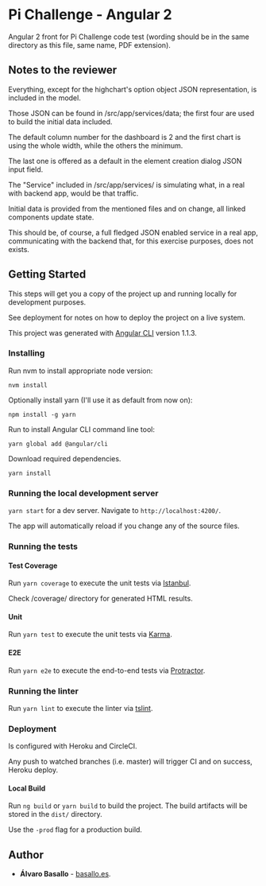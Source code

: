 # Pi Challenge - Angular 2

Angular 2 front for Pi Challenge code test (wording should be in the same directory as this file, same name, PDF extension).

## Notes to the reviewer

Everything, except for the highchart's option object JSON representation, is included in the model.

Those JSON can be found in /src/app/services/data; the first four are used to build the initial data included.

The default column number for the dashboard is 2 and the first chart is using the whole width, while the others the minimum.

The last one is offered as a default in the element creation dialog JSON input field.

The "Service" included in /src/app/services/ is simulating what, in a real with backend app, would be that traffic.

Initial data is provided from the mentioned files and on change, all linked components update state.

This should be, of course, a full fledged JSON enabled service in a real app, communicating with the backend that, for this exercise purposes, does not exists. 

## Getting Started

This steps will get you a copy of the project up and running locally for development purposes. 

See deployment for notes on how to deploy the project on a live system.

This project was generated with [Angular CLI](https://github.com/angular/angular-cli) version 1.1.3.

### Installing

Run nvm to install appropriate node version:

`nvm install`

Optionally install yarn (I'll use it as default from now on):

`npm install -g yarn`

Run to install Angular CLI command line tool:

`yarn global add @angular/cli` 

Download required dependencies.

`yarn install` 

### Running the local development server

`yarn start` for a dev server. Navigate to `http://localhost:4200/`. 

The app will automatically reload if you change any of the source files.

### Running the tests

#### Test Coverage

Run `yarn coverage` to execute the unit tests via [Istanbul](https://istanbul.js.org/).

Check /coverage/ directory for generated HTML results.

#### Unit

Run `yarn test` to execute the unit tests via [Karma](https://karma-runner.github.io).

#### E2E

Run `yarn e2e` to execute the end-to-end tests via [Protractor](http://www.protractortest.org/).

### Running the linter

Run `yarn lint` to execute the linter via [tslint](https://github.com/palantir/tslint).

### Deployment

Is configured with Heroku and CircleCI. 

Any push to watched branches (i.e. master) will trigger CI and on success, Heroku deploy.

#### Local Build

Run `ng build` or `yarn build` to build the project. The build artifacts will be stored in the `dist/` directory. 

Use the `-prod` flag for a production build.

## Author

* **Álvaro Basallo** - [basallo.es](http://basallo.es).
